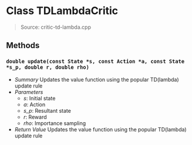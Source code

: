 # Class TDLambdaCritic
> Source: critic-td-lambda.cpp
## Methods
### `double update(const State *s, const Action *a, const State *s_p, double r, double rho)`
* *Summary*
  Updates the value function using the popular TD(lambda) update rule
* *Parameters*
  * _s_: Initial state
  * _a_: Action
  * _s_p_: Resultant state
  * _r_: Reward
  * _rho_: Importance sampling
* *Return Value*
  Updates the value function using the popular TD(lambda) update rule
